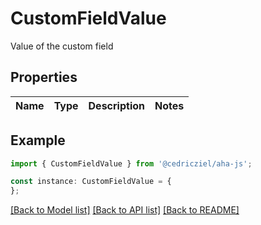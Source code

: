 # CustomFieldValue

Value of the custom field

## Properties

Name | Type | Description | Notes
------------ | ------------- | ------------- | -------------

## Example

```typescript
import { CustomFieldValue } from '@cedricziel/aha-js';

const instance: CustomFieldValue = {
};
```

[[Back to Model list]](../README.md#documentation-for-models) [[Back to API list]](../README.md#documentation-for-api-endpoints) [[Back to README]](../README.md)
